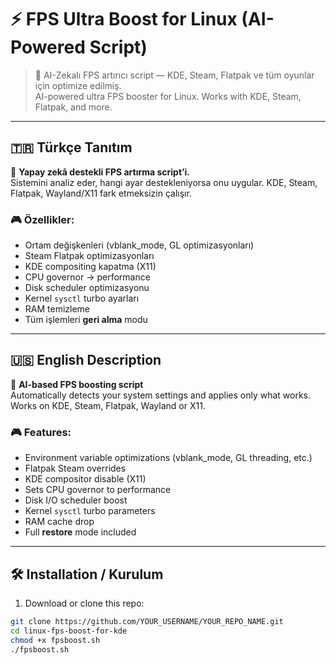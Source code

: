 # ⚡ FPS Ultra Boost for Linux (AI-Powered Script)

> 🚀 AI-Zekalı FPS artırıcı script — KDE, Steam, Flatpak ve tüm oyunlar için optimize edilmiş.  
> AI-powered ultra FPS booster for Linux. Works with KDE, Steam, Flatpak, and more.

---

## 🇹🇷 Türkçe Tanıtım

🧠 **Yapay zekâ destekli FPS artırma script’i.**  
Sistemini analiz eder, hangi ayar destekleniyorsa onu uygular. KDE, Steam, Flatpak, Wayland/X11 fark etmeksizin çalışır.

### 🎮 Özellikler:

- Ortam değişkenleri (vblank_mode, GL optimizasyonları)
- Steam Flatpak optimizasyonları
- KDE compositing kapatma (X11)
- CPU governor → performance
- Disk scheduler optimizasyonu
- Kernel `sysctl` turbo ayarları
- RAM temizleme
- Tüm işlemleri **geri alma** modu

---

## 🇺🇸 English Description

🧠 **AI-based FPS boosting script**  
Automatically detects your system settings and applies only what works. Works on KDE, Steam, Flatpak, Wayland or X11.

### 🎮 Features:

- Environment variable optimizations (vblank_mode, GL threading, etc.)
- Flatpak Steam overrides
- KDE compositor disable (X11)
- Sets CPU governor to performance
- Disk I/O scheduler boost
- Kernel `sysctl` turbo parameters
- RAM cache drop
- Full **restore** mode included

---

## 🛠️ Installation / Kurulum

1. Download or clone this repo:
```bash
git clone https://github.com/YOUR_USERNAME/YOUR_REPO_NAME.git
cd linux-fps-boost-for-kde
chmod +x fpsboost.sh
./fpsboost.sh
